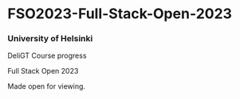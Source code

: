 # FSO2023-Full-Stack-Open-2023

### University of Helsinki

DeliGT Course progress

Full Stack Open 2023

Made open for viewing.
